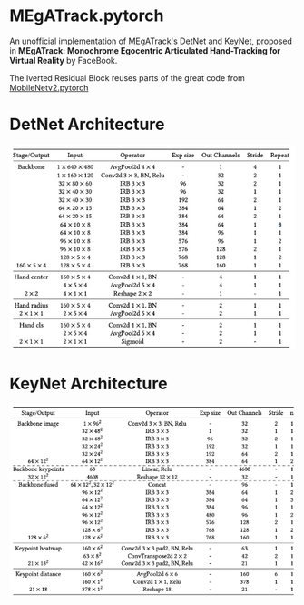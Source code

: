  # MEgATrack.pytorch
An unofficial implementation of MEgATrack's DetNet and KeyNet, proposed in **MEgATrack: Monochrome Egocentric Articulated Hand-Tracking for Virtual Reality** by FaceBook.

The Iverted Residual Block reuses parts of the great code from [MobileNetv2.pytorch](https://github.com/d-li14/mobilenetv2.pytorch)

# DetNet Architecture
![image](images/detnet.jpg)

# KeyNet Architecture
![image](images/keynet.jpg)